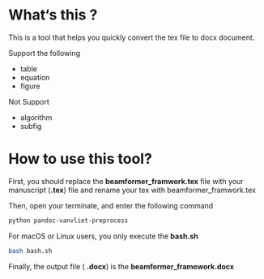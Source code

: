 # What‘s this ?

This is a tool that helps you quickly convert the tex file to docx document.

Support the following

-   table
-   equation
-   figure

Not Support

-   algorithm
-   subfig

# How to use this tool?

First, you should replace the **beamformer_framwork.tex** file with your manuscript (**.tex**) file and rename your tex with beamformer_framwork.tex

Then, open your terminate, and enter the following command

```bash
python pandoc-vanvliet-preprocess
```

For macOS or Linux users, you only execute the **bash.sh**

```bash
bash bash.sh
```

Finally, the output file ( **.docx**) is the **beamformer_framework.docx**
